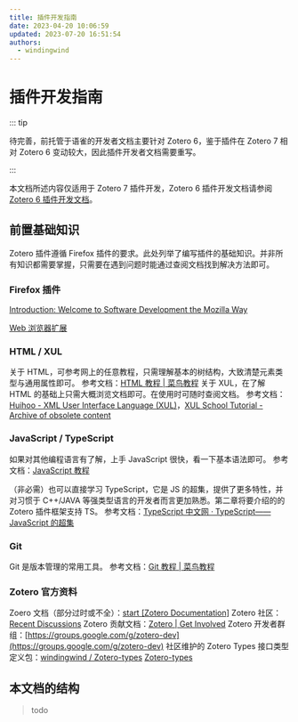 ```yaml
---
title: 插件开发指南
date: 2023-04-20 10:06:59
updated: 2023-07-20 16:51:54
authors:
  - windingwind
---
```


# 插件开发指南

::: tip

待完善，前托管于语雀的开发者文档主要针对 Zotero 6，鉴于插件在 Zotero 7 相对 Zotero 6 变动较大，因此插件开发者文档需要重写。

:::

本文档所述内容仅适用于 Zotero 7 插件开发，Zotero 6 插件开发文档请参阅 [Zotero 6 插件开发文档](https://zotero.yuque.com/staff-gkhviy/developer/)。

## 前置基础知识

Zotero 插件遵循 Firefox 插件的要求。此处列举了编写插件的基础知识。并非所有知识都需要掌握，只需要在遇到问题时能通过查阅文档找到解决方法即可。

### Firefox 插件

[Introduction: Welcome to Software Development the Mozilla Way](http://mb.eschew.org/intro)

[Web 浏览器扩展](https://developer.mozilla.org/zh-CN/docs/Mozilla/Add-ons/WebExtensions)

### HTML / XUL

关于 HTML，可参考网上的任意教程，只需理解基本的树结构，大致清楚元素类型与通用属性即可。
参考文档：[HTML 教程 | 菜鸟教程](https://www.runoob.com/html/html-tutorial.html)
关于 XUL，在了解 HTML 的基础上只需大概浏览文档即可。在使用时可随时查阅文档。
参考文档：[Huihoo - XML User Interface Language (XUL)](https://docs.huihoo.com/xul/)，[XUL School Tutorial - Archive of obsolete content](https://udn.realityripple.com/docs/Archive/Add-ons/Overlay_Extensions/XUL_School)

### JavaScript / TypeScript

如果对其他编程语言有了解，上手 JavaScript 很快，看一下基本语法即可。
参考文档：[JavaScript 教程](https://www.w3school.com.cn/js/index.asp)

（非必需）也可以直接学习 TypeScript，它是 JS 的超集，提供了更多特性，并对习惯于 C++/JAVA 等强类型语言的开发者而言更加熟悉。第二章将要介绍的的 Zotero 插件框架支持 TS。
参考文档：[TypeScript 中文网 · TypeScript——JavaScript 的超集](https://www.tslang.cn/)

### Git

Git 是版本管理的常用工具。
参考文档：[Git 教程 | 菜鸟教程](https://www.runoob.com/git/git-tutorial.html)

### Zotero 官方资料

Zoero 文档（部分过时或不全）：[start [Zotero Documentation]](https://www.zotero.org/support/)
Zotero 社区：[Recent Discussions](https://forums.zotero.org/discussions)
Zotero 贡献文档：[Zotero | Get Involved](https://www.zotero.org/getinvolved/)
Zotero 开发者群组：[https://groups.google.com/g/zotero-dev](https://groups.google.com/g/zotero-dev)
社区维护的 Zotero Types 接口类型定义包：[windingwind / Zotero-types](https://github.com/windingwind/zotero-types) [Zotero-types](https://www.npmjs.com/package/zotero-types)

## 本文档的结构

> todo
